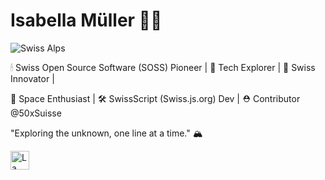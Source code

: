 # Isabella Müller 👩‍🚀

![Swiss Alps](https://images.unsplash.com/photo-1503079789711-148472409b63?q=80&w=2940&auto=format&fit=crop&ixlib=rb-4.0.3&ixid=M3wxMjA3fDB8MHxwaG90by1wYWdlfHx8fGVufDB8fHx8fA%3D%3D)

🕯 Swiss Open Source Software (SOSS) Pioneer | 🚀 Tech Explorer | 🍫 Swiss Innovator | 

🌌 Space Enthusiast | 🛠 SwissScript (Swiss.js.org) Dev | ⛑️ Contributor @50xSuisse

"Exploring the unknown, one line at a time." 🏔️

<img src="https://upload.wikimedia.org/wikipedia/commons/c/c8/Twemoji12_1f1e8-1f1ed.svg" alt="La Suisse" width="30" href="https://MullerIsabella.github.io">
